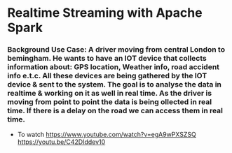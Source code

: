 # Realtime Streaming with Apache Spark

### Background Use Case: A driver moving from central London to bemingham. He wants to have an IOT device that collects information about: GPS location, Weather info, road accident info e.t.c. All these devices are being gathered by the IOT device & sent to the system. The goal is to analyse the data in realtime & working on it as well in real time. As the driver is moving from point to point the data is being ollected in real time. If there is a delay on the road we can access them in real time. 

- To watch
https://www.youtube.com/watch?v=egA9wPXSZSQ
https://youtu.be/C42DIddev10